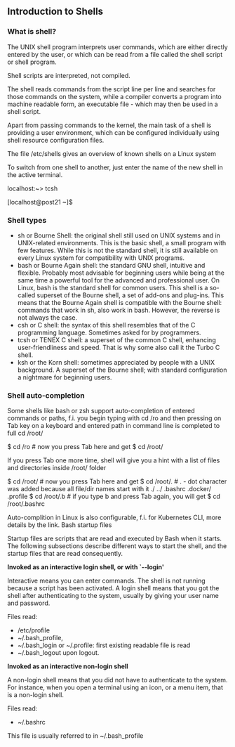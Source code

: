 ## Introduction to Shells
### What is shell?

The UNIX shell program interprets user commands, which are either directly entered by the user, or which can be read from a file called the shell script or shell program.

Shell scripts are interpreted, not compiled.

The shell reads commands from the script line per line and searches for those commands on the system, while a compiler converts a program into machine readable form, an executable file - which may then be used in a shell script.

Apart from passing commands to the kernel, the main task of a shell is providing a user environment, which can be configured individually using shell resource configuration files.

The file /etc/shells gives an overview of known shells on a Linux system

To switch from one shell to another, just enter the name of the new shell in the active terminal.

localhost:~> tcsh

[localhost@post21 ~]$

### Shell types

- sh or Bourne Shell: the original shell still used on UNIX systems and in UNIX-related environments. This is the basic shell, a small program with few features. While this is not the standard shell, it is still available on every Linux system for compatibility with UNIX programs.
- bash or Bourne Again shell: the standard GNU shell, intuitive and flexible. Probably most advisable for beginning users while being at the same time a powerful tool for the advanced and professional user. On Linux, bash is the standard shell for common users. This shell is a so-called superset of the Bourne shell, a set of add-ons and plug-ins. This means that the Bourne Again shell is compatible with the Bourne shell: commands that work in sh, also work in bash. However, the reverse is not always the case.
- csh or C shell: the syntax of this shell resembles that of the C programming language. Sometimes asked for by programmers.
- tcsh or TENEX C shell: a superset of the common C shell, enhancing user-friendliness and speed. That is why some also call it the Turbo C shell.
- ksh or the Korn shell: sometimes appreciated by people with a UNIX background. A superset of the Bourne shell; with standard configuration a nightmare for beginning users.

### Shell auto-completion

Some shells like bash or zsh support auto-completion of entered commands or paths, f.i. you begin typing with cd /ro and then pressing on Tab key on a keyboard and entered path in command line is completed to full cd /root/

$ cd /ro       # now you press Tab here and get
$ cd /root/

If you press Tab one more time, shell will give you a hint with a list of files and directories inside /root/ folder

$ cd /root/       # now you press Tab here and get
$ cd /root/.      # . - dot character was added because all file/dir names start with it
./        ../       .bashrc   .docker/  .profile
$ cd /root/.b      # if you type b and press Tab again, you will get
$ cd /root/.bashrc

Auto-complition in Linux is also configurable, f.i. for Kubernetes CLI, more details by the link.
Bash startup files

Startup files are scripts that are read and executed by Bash when it starts. The following subsections describe different ways to start the shell, and the startup files that are read consequently.

**Invoked as an interactive login shell, or with `--login'**

Interactive means you can enter commands. The shell is not running because a script has been activated. A login shell means that you got the shell after authenticating to the system, usually by giving your user name and password.

Files read:

- /etc/profile
- ~/.bash_profile,
- ~/.bash_login or ~/.profile: first existing readable file is read
- ~/.bash_logout upon logout.

**Invoked as an interactive non-login shell**

A non-login shell means that you did not have to authenticate to the system. For instance, when you open a terminal using an icon, or a menu item, that is a non-login shell.

Files read:

- ~/.bashrc

This file is usually referred to in ~/.bash_profile
